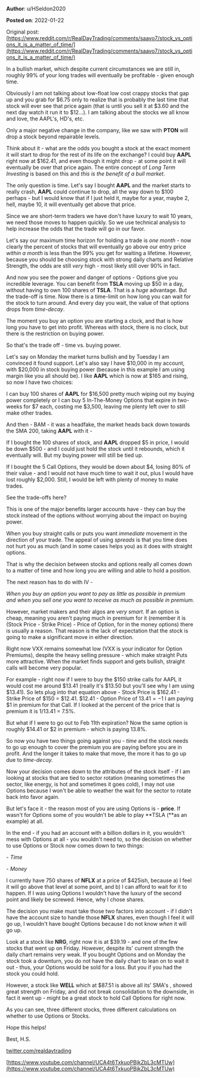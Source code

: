 **Author**: u/HSeldon2020

**Posted on**: 2022-01-22

Original post: [https://www.reddit.com/r/RealDayTrading/comments/saavo7/stock_vs_options_it_is_a_matter_of_time/](https://www.reddit.com/r/RealDayTrading/comments/saavo7/stock_vs_options_it_is_a_matter_of_time/)

In a bullish market, which despite current circumstances we are still in, roughly 99% of your long trades will eventually be profitable - given enough time.

Obviously I am not talking about low-float low cost crappy stocks that gap up and you grab for $6.75 only to realize that is probably the last time that stock will ever see that price again (that is until you sell it at $3.60 and the next day watch it run it to $12...).  I am talking about the stocks we all know and love, the AAPL's, HD's, etc.  

Only a major negative change in the company, like we saw with **PTON** will drop a stock beyond repairable levels.  

Think about it - what are the odds you bought a stock at the exact moment it will start to drop for the rest of its life on the exchange?  I could buy **AAPL** right now at $162.41, and even though it might drop - at some point it will eventually be over that price again.  The entire concept of *Long Term Investing* is based on this and *this is the benefit of a bull market*.  

The only question is time.  Let's say I bought **AAPL** and the market starts to really crash, **AAPL** could continue to drop, all the way down to $100 perhaps - but I would know that if I just held it, maybe for a year, maybe 2, hell, maybe 10, it will eventually get above that price.

Since we are short-term traders we have don't have luxury to wait 10 years, we need those moves to happen quickly.  So we use technical analysis to help increase the odds that the trade will go in our favor.  

Let's say our maximum time horizon for holding a trade is *one month* \- now clearly the percent of stocks that will eventually go above our entry price *within a month* is less than the 99% you get for waiting a lifetime.  However, because you should be choosing stock with strong daily charts and Relative Strength, the odds are still *very* high - most likely still over 90% in fact.

And now you see the power and danger of options - Options give you incredible leverage.  You can benefit from **TSLA** moving up $50 in a day, without having to own 100 shares of **TSLA**.  That is a *huge* advantage.  But the trade-off is time.   Now there is a time-limit on how long you can wait for the stock to turn around.  And every day you wait, the value of that options drops from *time-decay*.  

The moment you buy an option you are starting a clock, and that is how long you have to get into profit.  Whereas with stock, there is no clock, but there is the restriction on buying power.

So that's the trade off - time vs. buying power.  

Let's say on Monday the market turns bullish and by Tuesday I am convinced it found support.  Let's also say I have $10,000 in my account, with $20,000 in stock buying power (because in this example I am using margin like you all should be).  I like **AAPL** which is now at $165 and rising, so now I have two choices:

I can buy 100 shares of **AAPL** for $16,500 pretty much wiping out my buying power completely or I can buy 5 In-The-Money Options that expire in two-weeks for $7 each, costing me $3,500, leaving me plenty left over to still make other trades.

And then - BAM - it was a headfake, the market heads back down towards the SMA 200, taking **AAPL** with it - 

If I bought the 100 shares of stock, and **AAPL** dropped $5 in price, I would be down $500 - and I could just hold the stock until it rebounds, which it eventually will.  But my buying power will still be tied up.

If I bought the 5 Call Options, they would be down about $4, losing 80% of their value - and I would not have much time to wait it out, plus I would have lost roughly $2,000.  Still, I would be left with plenty of money to make trades.

See the trade-offs here?

This is one of the major benefits larger accounts have - they can buy the stock instead of the options without worrying about the impact on buying power.  

When you buy straight calls or puts you want *immediate* movement in the direction of your trade.  The appeal of using *spreads* is that you time does not hurt you as much (and in some cases helps you) as it does with straight options.   

That is why the decision between stocks and options really all comes down to a matter of time and how long you are willing and able to hold a position. 

The next reason has to do with IV - 

*When you buy an option you want to pay as little as possible in premium and when you sell one you want to receive as much as possible in premium.*

However, market makers and their algos are *very smart*.  If an option is cheap, meaning you aren't paying much in premium for it (remember it is (Stock Price - Strike Price) - Price of Option, for in the money options) there is usually a reason.  That reason is the lack of expectation that the stock is going to make a significant move in either direction. 

Right now VXX remains somewhat low (VXX is your indicator for Option Premiums), despite the heavy selling pressure - which make straight Puts more attractive.  When the market finds support and gets bullish, straight calls will become very popular.  

For example - right now if I were to buy the $150 strike calls for AAPL it would cost me around $13.41 (really it's $13.50 but you'll see why I am using $13.41).  So lets plug into that equation above - Stock Price is $162.41 - Strike Price of $150 = $12.41.  $12.41 - Option Price of $13.41 = -$1  I am paying $1 in premium for that Call.  If I looked at the percent of the price that is premium it is $1/$13.41 = 7.5%.

But what if I were to go out to Feb 11th expiration? Now the same option is roughly $14.41 or $2 in premium - which is paying 13.8%.  

So now you have two things going against you - *time* and the stock needs to go up enough to cover the premium you are paying before you are in profit.  And the longer it takes to make that move, the more it has to go up due to *time-decay.*  

Now your decision comes down to the attributes of the stock itself - if I am looking at stocks that are tied to sector rotation (meaning sometimes the sector, like energy, is hot and sometimes it goes cold), I may not use Options because I won't be able to weather the wait for the sector to rotate back into favor again.  

But let's face it - the reason most of you are using Options is - **price**.  If wasn't for Options some of you wouldn't be able to play **TSLA (**as an example) at all.  

In the end - if you had an account with a billion dollars in it, you wouldn't mess with Options at all - you wouldn't need to, so the decision on whether to use Options or Stock now comes down to two things:

\- *Time*

\- *Money*

I currently have 750 shares of **NFLX** at a price of $425ish, because a) I feel it will go above that level at some point, and b) I can afford to wait for it to happen.  If I was using Options I wouldn't have the luxury of the second point and likely be screwed. Hence, why I chose shares.

The decision you make must take those two factors into account - if I didn't have the account size to handle those **NFLX** shares, even though I feel it will go up, I wouldn't have bought Options because I do not know *when* it will go up.  

Look at a stock like **NRG**, right now it is at $39.19 - and one of the few stocks that went up on Friday.  However, despite its' current strength the daily chart remains very weak.  If you bought Options and on Monday the stock took a downturn, you do not have the daily chart to lean on to wait it out - thus, your Options would be sold for a loss.  But you if you had the stock you could hold.

However, a stock like **WELL** which at $87.51 is above all its' SMA's , showed great strength on Friday, and did not break consolidation to the downside, in fact it went up - might be a great stock to hold Call Options for right now.

As you can see, three different stocks, three different calculations on whether to use Options or Stocks.

Hope this helps! 

Best, H.S.

[twitter.com/realdaytrading](https://twitter.com/realdaytrading)

[https://www.youtube.com/channel/UCA4t6TxkuoPBjkZbL3cMTUw](https://www.youtube.com/channel/UCA4t6TxkuoPBjkZbL3cMTUw)